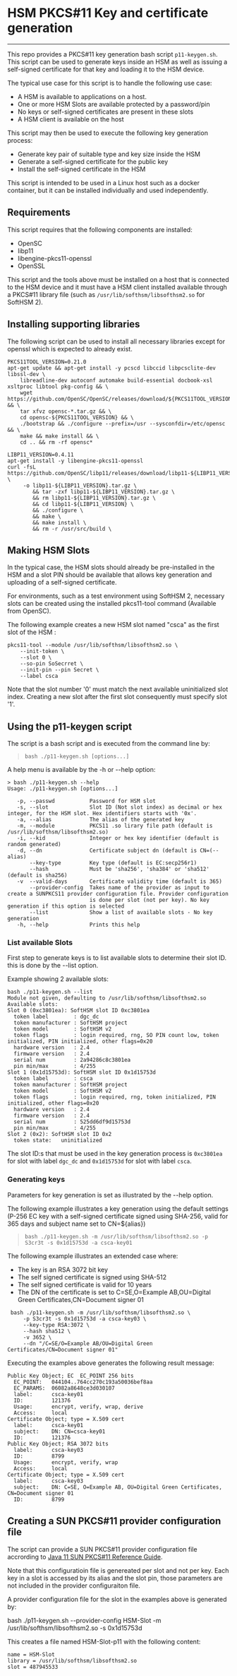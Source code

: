 # HSM PKCS#11 Key and certificate generation
___

This repo provides a PKCS#11 key generation bash script `p11-keygen.sh`. This script can be used to generate keys inside an HSM as well as issuing a self-signed certificate for that key and loading it to the HSM device.

The typical use case for this script is to handle the following use case:

- A HSM is available to applications on a host.
- One or more HSM Slots are available protected by a password/pin
- No keys or self-signed certificates are present in these slots
- A HSM client is available on the host

This script may then be used to execute the following key generation process:

- Generate key pair of suitable type and key size inside the HSM
- Generate a self-signed certificate for the public key
- Install the self-signed certificate in the HSM

This script is intended to be used in a Linux host such as a docker container, but it can be installed individually and used independently.

## Requirements
This script requires that the following components are installed:
- OpenSC
- libp11
- libengine-pkcs11-openssl
- OpenSSL

This script and the tools above must be installed on a host that is connected to the HSM device and it must have a HSM client installed available through a PKCS#11 library file (such as `/usr/lib/softhsm/libsofthsm2.so` for SoftHSM 2).


## Installing supporting libraries

The following script can be used to install all necessary libraries except for openssl which is expected to already exist.

```
PKCS11TOOL_VERSION=0.21.0
apt-get update && apt-get install -y pcscd libccid libpcsclite-dev libssl-dev \
    libreadline-dev autoconf automake build-essential docbook-xsl xsltproc libtool pkg-config && \
    wget https://github.com/OpenSC/OpenSC/releases/download/${PKCS11TOOL_VERSION}/opensc-${PKCS11TOOL_VERSION}.tar.gz && \
    tar xfvz opensc-*.tar.gz && \
    cd opensc-${PKCS11TOOL_VERSION} && \
    ./bootstrap && ./configure --prefix=/usr --sysconfdir=/etc/opensc && \
    make && make install && \
    cd .. && rm -rf opensc*

LIBP11_VERSION=0.4.11
apt-get install -y libengine-pkcs11-openssl
curl -fsL https://github.com/OpenSC/libp11/releases/download/libp11-${LIBP11_VERSION}/libp11-${LIBP11_VERSION}.tar.gz \
     -o libp11-${LIBP11_VERSION}.tar.gz \
        && tar -zxf libp11-${LIBP11_VERSION}.tar.gz \
        && rm libp11-${LIBP11_VERSION}.tar.gz \
        && cd libp11-${LIBP11_VERSION} \
        && ./configure \
        && make \
        && make install \
        && rm -r /usr/src/build \
```

## Making HSM Slots

In the typical case, the HSM slots should already be pre-installed in the HSM and a slot PIN should be available that allows key generation and uploading of a self-signed certificate.

For environments, such as a test environment using SoftHSM 2, necessary slots can be created using the installed pkcs11-tool command (Available from OpenSC).

The following example creates a new HSM slot named "csca" as the first slot of the HSM :

```
pkcs11-tool --module /usr/lib/softhsm/libsofthsm2.so \
    --init-token \
    --slot 0 \
    --so-pin SoSecrret \
    --init-pin --pin Secret \
    --label csca

```

Note that the slot number '0' must match the next available uninitialized slot index. Creating a new slot after the first slot consequently must specify slot '1'.

## Using the p11-keygen script

The script is a bash script and is executed from the command line by:

> `bash ./p11-keygen.sh [options...]`

A help menu is available by the -h or --help option:

```
> bash ./p11-keygen.sh --help
Usage: ./p11-keygen.sh [options...]

   -p, --passwd           Password for HSM slot
   -s, --slot             Slot ID (Not slot index) as decimal or hex integer, for the HSM slot. Hex identifiers starts with '0x'.
   -a, --alias            The alias of the generated key
   -m, --module           PKCS11 .so lirary file path (default is /usr/lib/softhsm/libsofthsm2.so)
   -i, --kid              Integer or hex key identifier (default is random generated)
   -d, --dn               Certificate subject dn (default is CN=(--alias)
       --key-type         Key type (default is EC:secp256r1)
       --hash             Must be 'sha256', 'sha384' or 'sha512' (default is sha256)
   -v  --valid-days       Certificate validity time (default is 365)
       --provider-config  Takes name of the provider as input to create a SUNPKCS11 provider configuration file. Provider configuration
                          is done per slot (not per key). No key generation if this option is selected
       --list             Show a list of available slots - No key generation
   -h, --help             Prints this help

```

### List available Slots

First step to generate keys is to list available slots to determine their slot ID. this is done by the --list option.

Example showing 2 available slots:

```
bash ./p11-keygen.sh --list
Module not given, defaulting to /usr/lib/softhsm/libsofthsm2.so
Available slots:
Slot 0 (0xc3801ea): SoftHSM slot ID 0xc3801ea
  token label        : dgc_dc
  token manufacturer : SoftHSM project
  token model        : SoftHSM v2
  token flags        : login required, rng, SO PIN count low, token initialized, PIN initialized, other flags=0x20
  hardware version   : 2.4
  firmware version   : 2.4
  serial num         : 2a94286c8c3801ea
  pin min/max        : 4/255
Slot 1 (0x1d15753d): SoftHSM slot ID 0x1d15753d
  token label        : csca
  token manufacturer : SoftHSM project
  token model        : SoftHSM v2
  token flags        : login required, rng, token initialized, PIN initialized, other flags=0x20
  hardware version   : 2.4
  firmware version   : 2.4
  serial num         : 525dd6df9d15753d
  pin min/max        : 4/255
Slot 2 (0x2): SoftHSM slot ID 0x2
  token state:   uninitialized
```

The slot ID:s that must be used in the key generation process is `0xc3801ea` for slot with label `dgc_dc` and `0x1d15753d` for slot with label `csca`.

### Generating keys

Parameters for key generation is set as illustrated by the --help option.

The following example illustrates a key generation using the default settings (P-256 EC key with a self-signed certificate signed using SHA-256, valid for 365 days and subject name set to CN=${alias})

>`bash ./p11-keygen.sh -m /usr/lib/softhsm/libsofthsm2.so -p S3cr3t -s 0x1d15753d -a csca-key01`

The following example illustrates an extended case where:

 - The key is an RSA 3072 bit key
 - The self signed certificate is signed using SHA-512
 - The self signed certificate is valid for 10 years
 - The DN of the certificate is set to C=SE,O=Example AB,OU=Digital Green Certificates,CN=Document signer 01


```
 bash ./p11-keygen.sh -m /usr/lib/softhsm/libsofthsm2.so \
     -p S3cr3t -s 0x1d15753d -a csca-key03 \
     --key-type RSA:3072 \
     --hash sha512 \
     -v 3652 \
     --dn "/C=SE/O=Example AB/OU=Digital Green Certificates/CN=Document signer 01"

```

Executing the examples above generates the following result message:

```
Public Key Object; EC  EC_POINT 256 bits
  EC_POINT:   044104..764cc270c193a50036bef8aa
  EC_PARAMS:  06082a8648ce3d030107
  label:      csca-key01
  ID:         121376
  Usage:      encrypt, verify, wrap, derive
  Access:     local
Certificate Object; type = X.509 cert
  label:      csca-key01
  subject:    DN: CN=csca-key01
  ID:         121376
Public Key Object; RSA 3072 bits
  label:      csca-key03
  ID:         8799
  Usage:      encrypt, verify, wrap
  Access:     local
Certificate Object; type = X.509 cert
  label:      csca-key03
  subject:    DN: C=SE, O=Example AB, OU=Digital Green Certificates, CN=Document signer 01
  ID:         8799

```

## Creating a SUN PKCS#11 provider configuration file

The script can provide a SUN PKCS#11 provider configuration file accrording to [Java 11 SUN PKCS#11 Reference Guide](https://docs.oracle.com/en/java/javase/11/security/pkcs11-reference-guide1.html#GUID-C4ABFACB-B2C9-4E71-A313-79F881488BB9).

Note that this configuratioin file is genereated per slot and not per key. Each key in a slot is accessed by its alias and the slot pin, those parameters are not included in the provider configuraiton file.

A provider configuration file for the slot in the examples above is generated by:

bash ./p11-keygen.sh --provider-config HSM-Slot -m /usr/lib/softhsm/libsofthsm2.so -s 0x1d15753d

This creates a file named HSM-Slot-p11 with the following content:

```
name = HSM-Slot
library = /usr/lib/softhsm/libsofthsm2.so
slot = 487945533

```
